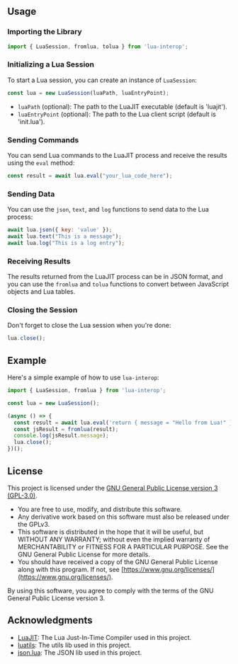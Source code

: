 ## Usage

### Importing the Library

```javascript
import { LuaSession, fromlua, tolua } from 'lua-interop';
```

### Initializing a Lua Session

To start a Lua session, you can create an instance of `LuaSession`:

```javascript
const lua = new LuaSession(luaPath, luaEntryPoint);
```

- `luaPath` (optional): The path to the LuaJIT executable (default is 'luajit').
- `luaEntryPoint` (optional): The path to the Lua client script (default is 'init.lua').

### Sending Commands

You can send Lua commands to the LuaJIT process and receive the results using the `eval` method:

```javascript
const result = await lua.eval("your_lua_code_here");
```

### Sending Data

You can use the `json`, `text`, and `log` functions to send data to the Lua process:

```javascript
await lua.json({ key: 'value' });
await lua.text("This is a message");
await lua.log("This is a log entry");
```

### Receiving Results

The results returned from the LuaJIT process can be in JSON format, and you can use the `fromlua` and `tolua` functions to convert between JavaScript objects and Lua tables.

### Closing the Session

Don't forget to close the Lua session when you're done:

```javascript
lua.close();
```

## Example

Here's a simple example of how to use `lua-interop`:

```javascript
import { LuaSession, fromlua } from 'lua-interop';

const lua = new LuaSession();

(async () => {
  const result = await lua.eval('return { message = "Hello from Lua!" }');
  const jsResult = fromlua(result);
  console.log(jsResult.message);
  lua.close();
})();
```

## License

This project is licensed under the [GNU General Public License version 3 (GPL-3.0)](https://www.gnu.org/licenses/gpl-3.0.html).

- You are free to use, modify, and distribute this software.
- Any derivative work based on this software must also be released under the GPLv3.
- This software is distributed in the hope that it will be useful, but WITHOUT ANY WARRANTY; without even the implied warranty of MERCHANTABILITY or FITNESS FOR A PARTICULAR PURPOSE. See the GNU General Public License for more details.
- You should have received a copy of the GNU General Public License along with this program. If not, see [https://www.gnu.org/licenses/](https://www.gnu.org/licenses/).

By using this software, you agree to comply with the terms of the GNU General Public License version 3.

## Acknowledgments

- [LuaJIT](https://luajit.org/): The Lua Just-In-Time Compiler used in this project.
- [luatils](https://github.com/jardimdanificado/luatils): The utils lib used in this project.
- [json.lua](https://github.com/rxi/json.lua): The JSON lib used in this project.